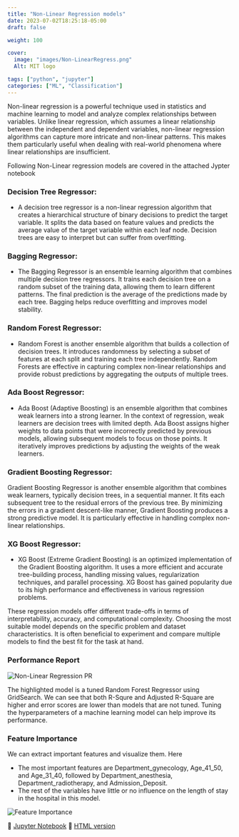 ```yaml
---
title: "Non-Linear Regression models"
date: 2023-07-02T18:25:18-05:00
draft: false

weight: 100

cover:
  image: "images/Non-LinearRegress.png"
  Alt: MIT logo

tags: ["python", "jupyter"]
categories: ["ML", "Classification"]
---
```


Non-linear regression is a powerful technique used in statistics and machine learning to model and analyze complex relationships between variables. Unlike linear regression, which assumes a linear relationship between the independent and dependent variables, non-linear regression algorithms can capture more intricate and non-linear patterns. This makes them particularly useful when dealing with real-world phenomena where linear relationships are insufficient.

Following Non-Linear regression models are covered in the attached Jypter notebook

### Decision Tree Regressor:

- A decision tree regressor is a non-linear regression algorithm that creates a hierarchical structure of binary decisions to predict the target variable. It splits the data based on feature values and predicts the average value of the target variable within each leaf node. Decision trees are easy to interpret but can suffer from overfitting.

### Bagging Regressor:

- The Bagging Regressor is an ensemble learning algorithm that combines multiple decision tree regressors. It trains each decision tree on a random subset of the training data, allowing them to learn different patterns. The final prediction is the average of the predictions made by each tree. Bagging helps reduce overfitting and improves model stability.

### Random Forest Regressor:

- Random Forest is another ensemble algorithm that builds a collection of decision trees. It introduces randomness by selecting a subset of features at each split and training each tree independently. Random Forests are effective in capturing complex non-linear relationships and provide robust predictions by aggregating the outputs of multiple trees.

### Ada Boost Regressor:

- Ada Boost (Adaptive Boosting) is an ensemble algorithm that combines weak learners into a strong learner. In the context of regression, weak learners are decision trees with limited depth. Ada Boost assigns higher weights to data points that were incorrectly predicted by previous models, allowing subsequent models to focus on those points. It iteratively improves predictions by adjusting the weights of the weak learners.

### Gradient Boosting Regressor:

Gradient Boosting Regressor is another ensemble algorithm that combines weak learners, typically decision trees, in a sequential manner. It fits each subsequent tree to the residual errors of the previous tree. By minimizing the errors in a gradient descent-like manner, Gradient Boosting produces a strong predictive model. It is particularly effective in handling complex non-linear relationships.

### XG Boost Regressor:

- XG Boost (Extreme Gradient Boosting) is an optimized implementation of the Gradient Boosting algorithm. It uses a more efficient and accurate tree-building process, handling missing values, regularization techniques, and parallel processing. XG Boost has gained popularity due to its high performance and effectiveness in various regression problems.

These regression models offer different trade-offs in terms of interpretability, accuracy, and computational complexity. Choosing the most suitable model depends on the specific problem and dataset characteristics. It is often beneficial to experiment and compare multiple models to find the best fit for the task at hand.

### Performance Report

![Non-Linear Regression PR](Non-LinearRegressPR.png)

The highlighted model is a tuned Random Forest Regressor using GridSearch. We can see that both R-Squre and Adjusted R-Square are higher and error scores are lower than models that are not tuned. Tuning the hyperparameters of a machine learning model can help improve its performance.

### Feature Importance

We can extract important features and visualize them. Here

- The most important features are Department_gynecology, Age_41_50, and Age_31_40, followed by Department_anesthesia, Department_radiotherapy, and Admission_Deposit.
- The rest of the variables have little or no influence on the length of stay in the hospital in this model.

![Feature Importance](feature_importance.png)

🔗 [Jupyter Notebook](https://github.com/cooolbabu/GL-MIT-ADSP-2023/blob/master/capstone/Hospital_LOS_Prediction.ipynb) 🔗 [HTML version ](https://cooolbabu.github.io/ConversationsWithChatGPT/Hospital_LOS_Prediction.html)
